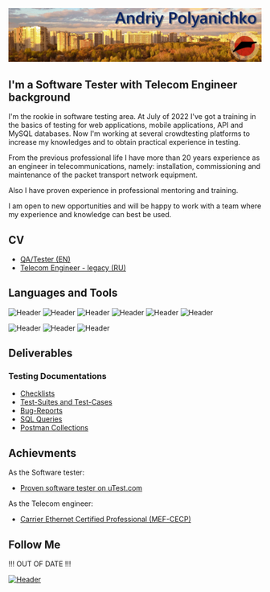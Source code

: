 [![Header](https://github.com/Rasshua/Rasshua/blob/main/assets/GitHub_Logo_2.png)](https://127.0.0.1)
## I'm a Software Tester with Telecom Engineer background
I'm the rookie in software testing area. At July of 2022 I've got a training in the basics of testing for web applications, mobile applications, API and MySQL databases. Now I'm working at several crowdtesting platforms to increase my knowledges and to obtain practical experience in testing.

From the previous professional life I have more than 20 years experience as an engineer in telecommunications, namely: installation, commissioning and maintenance of the packet transport network equipment.

Also I have proven experience in professional mentoring and training.

I am open to new opportunities and will be happy to work with a team where my experience and knowledge can best be used.  

## CV
- [QA/Tester (EN)](https://drive.google.com/file/d/1YcrgTCIvtpKwbVJR7K0HcKTU2VblVloZ/view?usp=sharing/)
- [Telecom Engineer - legacy (RU)](https://drive.google.com/file/d/1a7WdCtnjboCTyN2qirbzu3xn-5YAvffY/view?usp=sharing/)

## Languages and Tools
![Header](https://img.shields.io/badge/DevTools-101010?style=for-the-badge&logo=googlechrome&logoColor=2674f2)
![Header](https://img.shields.io/badge/CharlesProxy-090909?style=for-the-badge&logo=charlesproxy&logoColor=8cc4d7)
![Header](https://img.shields.io/badge/Postman-101010?style=for-the-badge&logo=Postman&logoColor=f76935)
![Header](https://img.shields.io/badge/SoapUI-101010?style=for-the-badge&logo=SoapUI&logoColor=2674f2)
![Header](https://img.shields.io/badge/Jira-090909?style=for-the-badge&logo=jira&logoColor=136be1)
![Header](https://img.shields.io/badge/MySQL-090909?style=for-the-badge&logo=mysql&logoColor=00618a)

![Header](https://img.shields.io/badge/GitHub-101010?style=for-the-badge&logo=GitHub&logoColor=8cc4d7)
![Header](https://img.shields.io/badge/VSCode-101010?style=for-the-badge&logo=visualstudio&logoColor=39a7f2)
![Header](https://img.shields.io/badge/Ubuntu-101010?style=for-the-badge&logo=ubuntu&logoColor=d64613)
## Deliverables
### Testing Documentations
- [Checklists](https://github.com/Rasshua/checklist)
- [Test-Suites and Test-Cases](https://github.com/Rasshua/test-cases)
- [Bug-Reports](https://github.com/Rasshua/bug-reports)
- [SQL Queries](https://github.com/Rasshua/SQL)
- [Postman Collections](https://github.com/Rasshua/postman)

## Achievments
As the Software tester:
- [Proven software tester on uTest.com](https://github.com/Rasshua/Rasshua/blob/main/assets/utest_badge.png)

As the Telecom engineer:
- [Carrier Ethernet Certified Professional (MEF-CECP)](https://drive.google.com/file/d/17zJxfSNSyGUifiip3D0tPxULdP_WCkXL/view?usp=sharing/)
## Follow Me
<!---------
(https://www.linkedin.com/in/polandre/)
-------->
!!! OUT OF DATE !!!

[![Header](https://img.shields.io/badge/Linkedin-494949?style=for-the-badge&logo=linkedin&logoColor=0073b1)](https://127.0.0.1)
